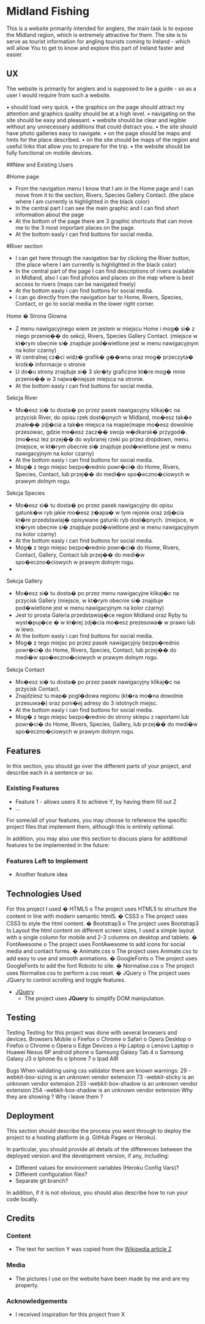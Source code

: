 # Midland Fishing

This is a website primarily intended for anglers, the main task is to expose the Midland region, which is extremely attractive for them. The site is to serve as tourist information for angling tourists coming to Ireland - which will allow You to get to know and explore this part of Ireland faster and easier.
 
## UX

The website is primarily for anglers and is supposed to be a guide - so as a user I would require from such a website.

•	should load very quick.
•	the graphics on the page should attract my attention and graphics quality should be at a high level.
•	navigating on the site should be easy and pleasant.
•	website should be clear and legible without any unnecessary additions that could distract you.
•	the site should have photo galleries easy to navigate.
•	on the page should be maps and hints for the place described.
•	on the site should be maps of the region and useful links that allow you to prepare for the trip.
•	the website should be fully functional on mobile devices. 

 
##New and Existing Users

#Home page
- From the navigation menu I know that I am in the Home page and I can move from it to the section, Rivers, Species Gallery Contact. (the place where I am currently is highlighted in the black color)
- In the central part I can see the main graphic and I can find short information about the page 
- At the bottom of the page there are 3 graphic shortcuts that can move me to the 3 most important places on the page.
- At the bottom easly i can find buttons for social media.

#River section

- I can get here through the navigation bar by clicking the River button, (the place where I am currently is highlighted in the black color)
- In the central part of the page  I can find descriptions of rivers available in Midland,  also I can find photos and places on the map where is
  best access to rivers (maps can be navigated freely)
- At the bottom easly i can find buttons for social media.
- I can go directly from the navigation bar to Home, Rivers,  Species, Contact, or go to social media in the lower right corner.


Home � Strona Glowna
-	Z menu nawigacyjnego wiem ze jestem w miejscu Home i mog� si� z niego przenie�� do sekcji, Rivers, Species Gallery Contact. (miejsce w kt�rym obecnie si� znajduje pod�wietlone jest w menu nawigacyjnym na kolor czarny)
-	W centralnej cz�ci widz� grafik� g��wna oraz mog� przeczyta� krotk� informacje o stronie
-	U do�u strony znajduje si� 3 skr�ty graficzne kt�re mog� mnie przenie�� w 3 najwa�niejsze miejsca na stronie. 
-	At the bottom easly i can find buttons for social media.

Sekcja River 

-	Mo�esz si� tu dosta� po przez pasek nawigacyjny klikaj�c na przycisk River, do opisu rzek dost�pnych w Midland, mo�esz tak�e znale�� zdj�cia a tak�e miejsca na mapie(mape mo�esz dowolnie przesowac, gdzie mo�esz zacz�� swoja w�dkarsk� przygod�. (mo�esz tez przej�� do wybranej rzeki po przez dropdown, menu. (miejsce, w kt�rym obecnie si� znajduje pod�wietlone jest w menu nawigacyjnym na kolor czarny)
-	At the bottom easly i can find buttons for social media.
-	Mog� z tego miejsc bezpo�rednio powr�ci� do Home, Rivers, Species, Contact, lub przej�� do medi�w spo�eczno�ciowych w prawym dolnym rogu.




Sekcja Species 

-	Mo�esz si� tu dosta� po przez pasek nawigacyjny do opisu gatunk�w ryb jakie mo�esz z�apa� w tym rejonie oraz zdj�cia kt�re przedstawiaj� opisywane gatunki ryb dost�pnych. (miejsce, w kt�rym obecnie si� znajduje pod�wietlone jest w menu nawigacyjnym na kolor czarny)
-	At the bottom easly i can find buttons for social media.
-	Mog� z tego miejsc bezpo�rednio powr�ci� do Home, Rivers, Contact, Gallery, Contact lub przej�� do medi�w spo�eczno�ciowych w prawym dolnym rogu.
-	
Sekcja Gallery

-	Mo�esz si� tu dosta� po przez menu nawigacyjne klikaj�c na przycisk Gallery (miejsce, w kt�rym obecnie si� znajduje pod�wietlone jest w menu nawigacyjnym na kolor czarny)
-	Jest to prosta Galeria przedstawiaj�ce region Midland oraz Ryby tu wyst�puj�ce � w kt�rej zdj�cia mo�esz prezesowa� w prawo lub w lewo.
-	At the bottom easly i can find buttons for social media.
-	Mog� z tego miejsc po przez pasek nawigacyjny bezpo�rednio powr�ci� do Home, Rivers, Species, Contact, lub przej�� do medi�w spo�eczno�ciowych w prawym dolnym rogu.




Sekcja Contact


-  Mo�esz si� tu dosta� po przez pasek nawigacyjny klikaj�c na przycisk Contact.
-	Znajdziesz tu map� pogl�dowa regionu (kt�ra mo�na dowolnie przesuwa�) oraz poni�ej adresy do 3 istotnych miejsc.
- At the bottom easly i can find buttons for social media.
-	 Mog� z tego miejsc bezpo�rednio do strony sklepu z raportami lub powr�ci� do Home, Rivers, Species, Gallery, lub przej�� do medi�w spo�eczno�ciowych w prawym dolnym rogu.


## Features

In this section, you should go over the different parts of your project, and describe each in a sentence or so.
 
### Existing Features
- Feature 1 - allows users X to achieve Y, by having them fill out Z
- ...

For some/all of your features, you may choose to reference the specific project files that implement them, although this is entirely optional.

In addition, you may also use this section to discuss plans for additional features to be implemented in the future:

### Features Left to Implement
- Another feature idea

## Technologies Used

For this project I used
�	HTML5
o	The project uses HTML5 to structure the content in line with modern semantic html5.
�	CSS3
o	The project uses CSS3 to style the html content.
�	Bootstrap3
o	The project uses Bootstrap3 to Layout the html content on different screen sizes, I used a simple layout with a single column for mobile and 2-3 columns on desktop and tablets.
�	FontAwesome
o	The project uses FontAwesome to add icons for social media and contact forms.
�	Animate.css
o	The project uses Animate.css to add easy to use and smooth animations.
�	GoogleFonts
o	The project uses GoogleFonts to add the font Roboto to site.
�	Normalise.css
o	The project uses Normalise.css to perform a css reset.
�	JQuery
o	The project uses JQuery to control scrolling and toggle features.
- [JQuery](https://jquery.com)
    - The project uses **JQuery** to simplify DOM manipulation.


## Testing

Testing
Testing for this project was done with several browsers and devices.
Browsers
Mobile
o		Firefox
o		Chrome
o		Safari
o		Opera
Desktop
o		Firefox
o		Chrome
o		Opera
o		Edge
Devices
o		Hp Laptop
o		Lenovo Laptop
o		Huawei Nexus 6P android phone
o		Samsung Galaxy Tab 4
o		Samsung Galaxy J3
o		Iphone 6s
o		Iphone 7
o		Ipad AIR

Bugs
When validating using css validator there are known warnings:
29 -webkit-box-sizing is an unknown vendor extension 73 -webkit-sticky is an unknown vendor extension 233 -webkit-box-shadow is an unknown vendor extension 254 -webkit-box-shadow is an unknown vendor extension
Why they are showing ? Why i leave them ?


## Deployment

This section should describe the process you went through to deploy the project to a hosting platform (e.g. GitHub Pages or Heroku).

In particular, you should provide all details of the differences between the deployed version and the development version, if any, including:
- Different values for environment variables (Heroku Config Vars)?
- Different configuration files?
- Separate git branch?

In addition, if it is not obvious, you should also describe how to run your code locally.


## Credits

### Content
- The text for section Y was copied from the [Wikipedia article Z](https://en.wikipedia.org/wiki/Z)

### Media
- The pictures I use on the website have been made by me and are my property.

### Acknowledgements

- I received inspiration for this project from X

